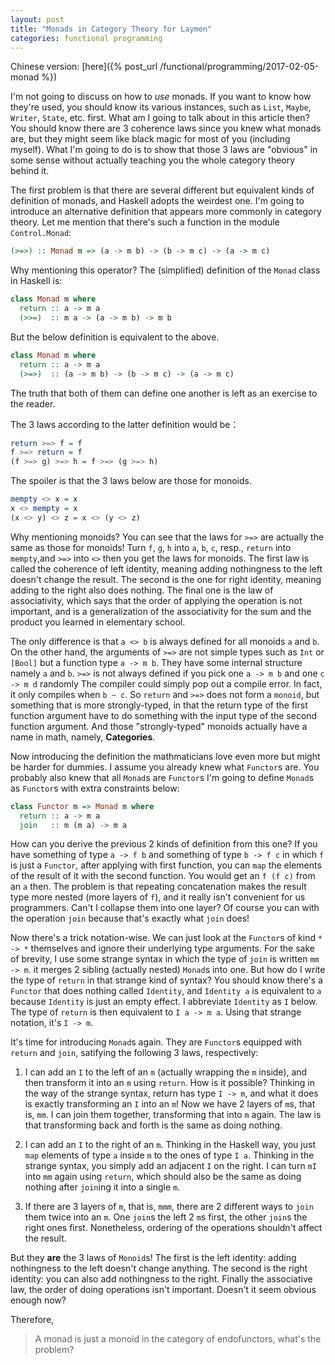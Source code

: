 ```yaml
---
layout: post
title: "Monads in Category Theory for Laymen"
categories: functional programming
---
```


Chinese version: [here]({% post_url /functional/programming/2017-02-05-monad %})

I'm not going to discuss on how to *use* monads.
If you want to know how they're used, you should know its various instances, such as `List`, `Maybe`, `Writer`, `State`, etc. first.
What am I going to talk about in this article then?
You should know there are 3 coherence laws since you knew what monads are, but they might seem like black magic for most of you (including myself).
What I'm going to do is to show that those 3 laws are "obvious" in some sense without actually teaching you the whole category theory behind it.

The first problem is that there are several different but equivalent kinds of definition of monads, and Haskell adopts the weirdest one.
I'm going to introduce an alternative definition that appears more commonly in category theory.
Let me mention that there's such a function in the module `Control.Monad`:

```haskell
(>=>) :: Monad m => (a -> m b) -> (b -> m c) -> (a -> m c)
```

Why mentioning this operator?
The (simplified) definition of the `Monad` class in Haskell is:

```haskell
class Monad m where
  return :: a -> m a
  (>>=)  :: m a -> (a -> m b) -> m b
```

But the below definition is equivalent to the above.

```haskell
class Monad m where
  return :: a -> m a
  (>=>)  :: (a -> m b) -> (b -> m c) -> (a -> m c)
```

The truth that both of them can define one another is left as an exercise to the reader.

The 3 laws according to the latter definition would be：

```haskell
return >=> f = f
f >=> return = f
(f >=> g) >=> h = f >=> (g >=> h)
```

The spoiler is that the 3 laws below are those for monoids.

```haskell
mempty <> x = x
x <> mempty = x
(x <> y) <> z = x <> (y <> z)
```

Why mentioning monoids?
You can see that the laws for `>=>` are actually the same as those for monoids!
Turn `f`, `g`, `h` into `a`, `b`, `c`, resp., `return` into `mempty`,and `>=>` into `<>` then you get the laws for monoids.
The first law is called the coherence of left identity, meaning adding nothingness to the left doesn't change the result.
The second is the one for right identity, meaning adding to the right also does nothing.
The final one is the law of associativity, which says that the order of applying the operation is not important, and is a generalization of the associativity for the sum and the product you learned in elementary school.

The only difference is that `a <> b` is always defined for all monoids `a` and `b`.
On the other hand, the arguments of `>=>` are not simple types such as `Int` or `[Bool]` but a function type `a -> m b`.
They have some internal structure namely `a` and `b`.
`>=>` is not always defined if you pick one `a -> m b` and one `c -> m d` randomly
The compiler could simply pop out a compile error.
In fact, it only compiles when `b ~ c`.
So `return` and `>=>` does not form a `monoid`, but something that is more strongly-typed, in that the return type of the first function argument have to do something with the input type of the second function argument.
And those "strongly-typed" monoids actually have a name in math, namely, **Categories**.

Now introducing the definition the mathmaticians love even more but might be harder for dummies.
I assume you already knew what `Functor`s are.
You probably also knew that all `Monad`s are `Functor`s
I'm going to define `Monad`s as `Functor`s with extra constraints below:

```haskell
class Functor m => Monad m where
  return :: a -> m a
  join   :: m (m a) -> m a
```

How can you derive the previous 2 kinds of definition from this one?
If you have something of type `a -> f b` and something of type `b -> f c` in which `f` is just a `Functor`, after applying with first function, you can `map` the elements of the result of it with the second function.
You would get an `f (f c)` from an `a` then.
The problem is that repeating concatenation makes the result type more nested (more layers of `f`), and it really isn't convenient for us programmers.
Can't I collapse them into one layer?
Of course you can with the operation `join` because that's exactly what `join` does!

Now there's a trick notation-wise.
We can just look at the `Functor`s of kind `* -> *` themselves and ignore their underlying type arguments.
For the sake of brevity, I use some strange syntax in which the type of `join` is written `mm -> m`.
it merges 2 sibling (actually nested) `Monad`s into one.
But how do I write the type of `return` in that strange kind of syntax?
You should know there's a `Functor` that does nothing called `Identity`, and `Identity a` is equivalent to `a` because `Identity` is just an empty effect.
I abbreviate `Identity` as `I` below.
The type of `return` is then equivalent to `I a -> m a`.
Using that strange notation, it's `I -> m`.

It's time for introducing `Monad`s again.
They are `Functor`s equipped with `return` and `join`, satifying the following 3 laws, respectively:

1. I can add an `I` to the left of an `m` (actually wrapping the `m` inside), and then transform it into an `m` using `return`.
   How is it possible?
   Thinking in the way of the strange syntax, return has type `I -> m`, and what it does is exactly transforming an `I` into an `m`!
   Now we have 2 layers of `m`s, that is, `mm`.
   I can join them together, transforming that into `m` again.
   The law is that transforming back and forth is the same as doing nothing.

2. I can add an `I` to the right of an `m`.
   Thinking in the Haskell way, you just `map` elements of type `a` inside `m` to the ones of type `I a`.
   Thinking in the strange syntax, you simply add an adjacent `I` on the right.
   I can turn `mI` into `mm` again using `return`, which should also be the same as doing nothing after `join`ing it into a single `m`.

3. If there are 3 layers of `m`, that is, `mmm`, there are 2 different ways to `join` them twice into an `m`.
   One `join`s the left 2 `m`s first, the other `join`s the right ones first.
   Nonetheless, ordering of the operations shouldn't affect the result.

But they **are** the 3 laws of `Monoid`s!
The first is the left identity: adding nothingness to the left doesn't change anything.
The second is the right identity: you can also add nothingness to the right.
Finally the associative law, the order of doing operations isn't important.
Doesn't it seem obvious enough now?

Therefore,

> A monad is just a monoid in the category of endofunctors, what's the problem?
